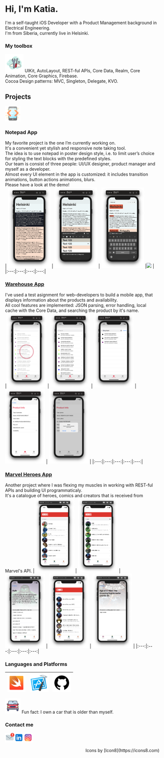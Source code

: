 # Hi, I'm Katia.
I'm a self-taught iOS Developer with a Product Management background in Electrical Engineering.<br/>
I'm from Siberia, currently live in Helsinki.  

### My toolbox
<img src="https://github.com/K-Khud/K-Khud/blob/main/Images/hand-tools.png" width=60>  
UIKit, AutoLayout, REST-ful APIs, Core Data, Realm, Core Animation, Core Graphics, Firebase.<br/>
Cocoa Design patterns: MVC, Singleton, Delegate, KVO.  

## Projects
<img src="https://github.com/K-Khud/K-Khud/blob/main/Images/developer.png" width=50>  

### Notepad App

My favorite project is the one I’m currently working on.<br/>
It's a convenient yet stylish and responsive note taking tool.<br/>
The idea is to use notepad in poster design style, i.e. to limit user’s choice for styling the text blocks with the predefined styles.<br/>
Our team is consist of three people: UI/UX designer, product manager and myself as a developer.<br/>
Almost every UI element in the app is customized: it includes transition animations, button actions animations, blurs.<br/>
Please have a look at the demo!<br/>
| <img src="https://github.com/K-Khud/K-Khud/blob/main/Images/Notes0.png" width=140> | <img src="https://github.com/K-Khud/K-Khud/blob/main/Images/Notes1.png" width=140> | <img src="https://github.com/K-Khud/K-Khud/blob/main/Images/Notes2.png" width=140> |<img src="https://github.com/K-Khud/K-Khud/blob/main/Images/MVP-1.gif" width=280> |
|:---:|:---:|:---:|:---:|

### [Warehouse App](https://github.com/K-Khud/JuniorTestAssignment)
I've used a test asignment for web-developers to build a mobile app, that displays information about the products and availability.<br/>
All cool features are implemented: JSON parsing, error handling, local cache with the Core Data, and searching the product by it's name.<br/>
|<img src="https://github.com/K-Khud/K-Khud/blob/main/Images/Screen1.png" width=130> | <img src="https://github.com/K-Khud/K-Khud/blob/main/Images/Screen2.png" width=130> | <img src="https://github.com/K-Khud/K-Khud/blob/main/Images/Screen3.png" width=130> | <img src="https://github.com/K-Khud/K-Khud/blob/main/Images/Screen4.png" width=130> | <img src="https://github.com/K-Khud/K-Khud/blob/main/Images/Screen5.png" width=130> | 
|:---:|:---:|:---:|:---:|:---:|

### [Marvel Heroes App](https://github.com/K-Khud/Marvel)
Another project where I was flexing my muscles in working with REST-ful APIs and building UI programmaticaly.<br/>
It's a catalogue of heroes, comics and creators that is received from Marvel's API.
|<img src="https://github.com/K-Khud/Marvel/blob/master/1.png" width=130> | <img src="https://github.com/K-Khud/Marvel/blob/master/2.png" width=130> | <img src="https://github.com/K-Khud/Marvel/blob/master/3.png" width=130> | <img src="https://github.com/K-Khud/Marvel/blob/master/4.png" width=130> | <img src="https://github.com/K-Khud/Marvel/blob/master/6.png" width=130> | 
|:---:|:---:|:---:|:---:|:---:|

### Languages and Platforms
|<img src="https://github.com/K-Khud/K-Khud/blob/main/Images/swift.png" width=60> | <img src="https://github.com/K-Khud/K-Khud/blob/main/Images/xcode.png" width=60> | <img src="https://github.com/K-Khud/K-Khud/blob/main/Images/github.png" width=60> | 
|:---:|:---:|:---:|

<img src="https://github.com/K-Khud/K-Khud/blob/main/Images/car.png" width=50 />  Fun fact: I own a car that is older than myself.

### Contact me
<a href="katerina.koreneva@gmail.com">
  <img align="left" alt="Katia Khudzhamkulova" width="30px" src="https://github.com/K-Khud/K-Khud/blob/main/Images/mail.png" />
</a>
<a href="https://www.linkedin.com/in/ekaterina-khudzhamkulova-00094315b/">
  <img align="left" alt="Katia Khudzhamkulova" width="30px" src="https://github.com/K-Khud/K-Khud/blob/main/Images/linkedin.png" />
</a>
<a href="https://www.instagram.com/katia_hood/">
  <img align="left" alt="Katia Khudzhamkulova" width="30px" src="https://github.com/K-Khud/K-Khud/blob/main/Images/instagram.png" />
</a>
<br/><br/>

<p align="right">
Icons by [Icon8](https://icons8.com)
</p>
